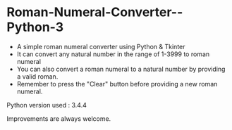 # Roman-Numeral-Converter--Python-3
- A simple roman numeral converter using Python & Tkinter   
- It can convert any natural number in the range of 1-3999 to roman numeral    
- You can also convert a roman numeral to a natural number by providing a valid roman.    
- Remember to press the "Clear" button before providing a new roman numeral.     
    
Python version used : 3.4.4   
    
Improvements are always welcome.
